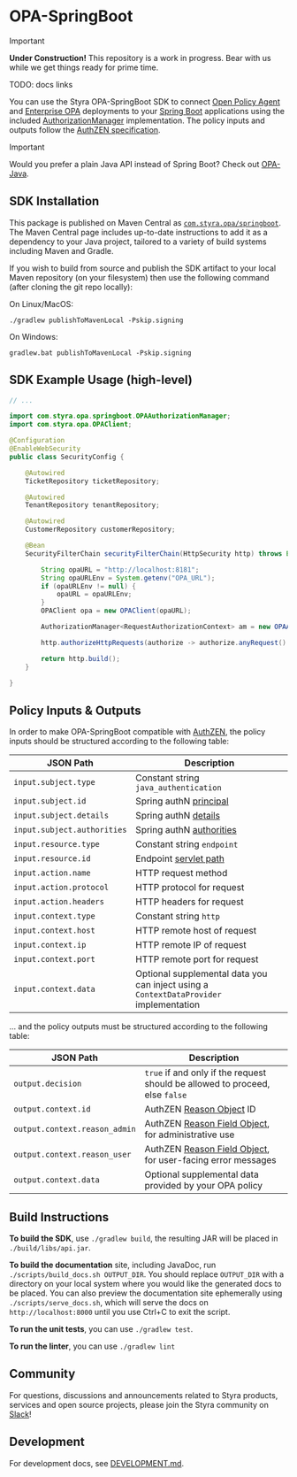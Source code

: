 # OPA-SpringBoot

> [!IMPORTANT]
> **Under Construction!** This repository is a work in progress. Bear with us while we get things ready for prime time.

TODO: docs links

You can use the Styra OPA-SpringBoot SDK to connect [Open Policy Agent](https://www.openpolicyagent.org/) and [Enterprise OPA](https://www.styra.com/enterprise-opa/) deployments to your [Spring Boot](https://spring.io/projects/spring-boot) applications using the included [AuthorizationManager](https://docs.spring.io/spring-security/reference/servlet/authorization/architecture.html#_the_authorizationmanager) implementation. The policy inputs and outputs follow the [AuthZEN specification](https://openid.github.io/authzen).

> [!IMPORTANT]
> Would you prefer a plain Java API instead of Spring Boot? Check out [OPA-Java](https://github.com/StyraInc/opa-java).

## SDK Installation

This package is published on Maven Central as [`com.styra.opa/springboot`](https://central.sonatype.com/artifact/com.styra.opa/springboot). The Maven Central page includes up-to-date instructions to add it as a dependency to your Java project, tailored to a variety of build systems including Maven and Gradle.

If you wish to build from source and publish the SDK artifact to your local Maven repository (on your filesystem) then use the following command (after cloning the git repo locally):

On Linux/MacOS:

```
./gradlew publishToMavenLocal -Pskip.signing
```

On Windows:

```
gradlew.bat publishToMavenLocal -Pskip.signing
```

## SDK Example Usage (high-level)


```java
// ... 

import com.styra.opa.springboot.OPAAuthorizationManager;
import com.styra.opa.OPAClient;

@Configuration
@EnableWebSecurity
public class SecurityConfig {

    @Autowired
    TicketRepository ticketRepository;

    @Autowired
    TenantRepository tenantRepository;

    @Autowired
    CustomerRepository customerRepository;

    @Bean
    SecurityFilterChain securityFilterChain(HttpSecurity http) throws Exception {

        String opaURL = "http://localhost:8181";
        String opaURLEnv = System.getenv("OPA_URL");
        if (opaURLEnv != null) {
            opaURL = opaURLEnv;
        }
        OPAClient opa = new OPAClient(opaURL);

        AuthorizationManager<RequestAuthorizationContext> am = new OPAAuthorizationManager(opa, "tickets/spring/main");

        http.authorizeHttpRequests(authorize -> authorize.anyRequest().access(am));

        return http.build();
    }

}

```

## Policy Inputs & Outputs

In order to make OPA-SpringBoot compatible with [AuthZEN](https://openid.github.io/authzen), the policy inputs should be structured according to the following table:

| JSON Path                   | Description |
|-----------------------------|-------------|
| `input.subject.type`        | Constant string `java_authentication` |
| `input.subject.id`          | Spring authN [principal](https://docs.spring.io/spring-security/site/docs/current/api/org/springframework/security/core/Authentication.html#getPrincipal()) |
| `input.subject.details`     | Spring authN [details](https://docs.spring.io/spring-security/site/docs/current/api/org/springframework/security/core/Authentication.html#getDetails()) |
| `input.subject.authorities` | Spring authN [authorities](https://docs.spring.io/spring-security/site/docs/current/api/org/springframework/security/core/Authentication.html#getAuthorities()) |
| `input.resource.type`       | Constant string `endpoint` |
| `input.resource.id`         | Endpoint [servlet path](https://javadoc.io/static/jakarta.servlet/jakarta.servlet-api/5.0.0/jakarta/servlet/http/HttpServletRequest.html#getServletPath--) |
| `input.action.name`         | HTTP request method |
| `input.action.protocol`     | HTTP protocol for request |
| `input.action.headers`      | HTTP headers for request |
| `input.context.type`        | Constant string `http` |
| `input.context.host`        | HTTP remote host of request |
| `input.context.ip`          | HTTP remote IP of request |
| `input.context.port`        | HTTP remote port for request |
| `input.context.data`        | Optional supplemental data you can inject using a `ContextDataProvider` implementation |

... and the policy outputs must be structured according to the following table:

| JSON Path           | Description |
|---------------------|-------------|
| `output.decision`   | `true` if and only if the request should be allowed to proceed, else `false` |
| `output.context.id` | AuthZEN [Reason Object](https://openid.github.io/authzen/#name-reason-object) ID |
| `output.context.reason_admin` | AuthZEN [Reason Field Object](https://openid.github.io/authzen/#reason-field), for administrative use |
| `output.context.reason_user` | AuthZEN [Reason Field Object](https://openid.github.io/authzen/#reason-field), for user-facing error messages |
| `output.context.data` | Optional supplemental data provided by your OPA policy |

## Build Instructions

**To build the SDK**, use `./gradlew build`, the resulting JAR will be placed in `./build/libs/api.jar`.

**To build the documentation** site, including JavaDoc, run `./scripts/build_docs.sh OUTPUT_DIR`. You should replace `OUTPUT_DIR` with a directory on your local system where you would like the generated docs to be placed. You can also preview the documentation site ephemerally using `./scripts/serve_docs.sh`, which will serve the docs on `http://localhost:8000` until you use Ctrl+C to exit the script.

**To run the unit tests**, you can use `./gradlew test`.

**To run the linter**, you can use `./gradlew lint`

## Community

For questions, discussions and announcements related to Styra products, services and open source projects, please join
the Styra community on [Slack](https://communityinviter.com/apps/styracommunity/signup)!

## Development

For development docs, see [DEVELOPMENT.md](./DEVELOPMENT.md).
